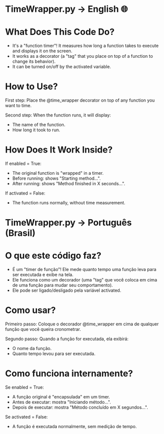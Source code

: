 
# TimeWrapper.py → English 🌐

# What Does This Code Do?
- It's a "function timer"! It measures how long a function takes to execute and displays it on the screen.
- It works as a decorator (a "tag" that you place on top of a function to change its behavior).
- It can be turned on/off by the activated variable.

# How to Use?

First step: Place the @time_wrapper decorator on top of any function you want to time.

Second step: When the function runs, it will display:
- The name of the function.
- How long it took to run.

# How Does It Work Inside?
If enabled = True: 
- The original function is "wrapped" in a timer.
- Before running: shows "Starting method...".
- After running: shows "Method finished in X seconds...".

If activated = False: 
- The function runs normally, without time measurement.

# TimeWrapper.py → Português (Brasil)

# O que este código faz?
- É um "timer de função"! Ele mede quanto tempo uma função leva para ser executada e exibe na tela.
- Ele funciona como um decorador (uma "tag" que você coloca em cima de uma função para mudar seu comportamento).
- Ele pode ser ligado/desligado pela variável activated.

# Como usar?

Primeiro passo: Coloque o decorador @time_wrapper em cima de qualquer função que você queira cronometrar.

Segundo passo: Quando a função for executada, ela exibirá:
- O nome da função.
- Quanto tempo levou para ser executada.

# Como funciona internamente?
Se enabled = True:
- A função original é "encapsulada" em um timer.
- Antes de executar: mostra "Iniciando método...".
- Depois de executar: mostra "Método concluído em X segundos...".

Se activated = False:
- A função é executada normalmente, sem medição de tempo.
